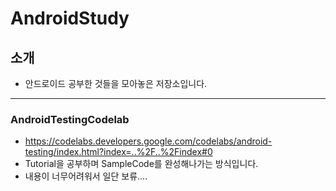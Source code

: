# AndroidStudy

## 소개   
* 안드로이드 공부한 것들을 모아놓은 저장소입니다.

* * * 

### AndroidTestingCodelab
* https://codelabs.developers.google.com/codelabs/android-testing/index.html?index=..%2F..%2Findex#0 
* Tutorial을 공부하며 SampleCode를 완성해나가는 방식입니다. 
* 내용이 너무어려워서 일단 보류.... 
